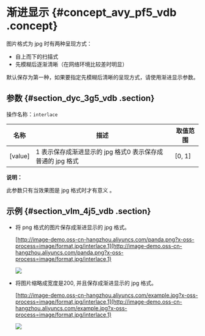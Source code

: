 # 渐进显示 {#concept_avy_pf5_vdb .concept}

图片格式为 jpg 时有两种呈现方式：

-   自上而下的扫描式
-   先模糊后逐渐清晰（在网络环境比较差时明显）

默认保存为第一种，如果要指定先模糊后清晰的呈现方式，请使用渐进显示参数。

## 参数 {#section_dyc_3g5_vdb .section}

操作名称：`interlace`

|名称|描述|取值范围|
|--|--|----|
|\[value\]|1 表示保存成渐进显示的 jpg 格式0 表示保存成普通的 jpg 格式|\[0, 1\]|

**说明：** 

此参数只有当效果图是 jpg 格式时才有意义 。

## 示例 {#section_vlm_4j5_vdb .section}

-   将 png 格式的图片保存成渐进显示的 jpg 格式。

    [http://image-demo.oss-cn-hangzhou.aliyuncs.com/panda.png?x-oss-process=image/format,jpg/interlace,1](http://image-demo.oss-cn-hangzhou.aliyuncs.com/panda.png?x-oss-process=image/format,jpg/interlace,1)

    ![](http://static-aliyun-doc.oss-cn-hangzhou.aliyuncs.com/assets/img/4785/2592_zh-CN.jpg)

-   将图片缩略成宽度是200, 并且保存成渐进显示的 jpg 格式。

    [http://image-demo.oss-cn-hangzhou.aliyuncs.com/example.jpg?x-oss-process=image/format,jpg/interlace,1](http://image-demo.oss-cn-hangzhou.aliyuncs.com/example.jpg?x-oss-process=image/format,jpg/interlace,1)

    ![](http://static-aliyun-doc.oss-cn-hangzhou.aliyuncs.com/assets/img/4785/2593_zh-CN.jpg)


